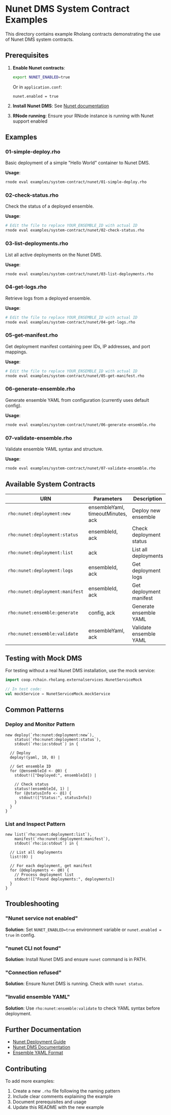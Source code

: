 # Nunet DMS System Contract Examples

This directory contains example Rholang contracts demonstrating the use of Nunet DMS system contracts.

## Prerequisites

1. **Enable Nunet contracts**:
   ```bash
   export NUNET_ENABLED=true
   ```
   Or in `application.conf`:
   ```hocon
   nunet.enabled = true
   ```

2. **Install Nunet DMS**: See [Nunet documentation](https://docs.nunet.io/)

3. **RNode running**: Ensure your RNode instance is running with Nunet support enabled

## Examples

### 01-simple-deploy.rho
Basic deployment of a simple "Hello World" container to Nunet DMS.

**Usage**:
```bash
rnode eval examples/system-contract/nunet/01-simple-deploy.rho
```

### 02-check-status.rho
Check the status of a deployed ensemble.

**Usage**:
```bash
# Edit the file to replace YOUR_ENSEMBLE_ID with actual ID
rnode eval examples/system-contract/nunet/02-check-status.rho
```

### 03-list-deployments.rho
List all active deployments on the Nunet DMS.

**Usage**:
```bash
rnode eval examples/system-contract/nunet/03-list-deployments.rho
```

### 04-get-logs.rho
Retrieve logs from a deployed ensemble.

**Usage**:
```bash
# Edit the file to replace YOUR_ENSEMBLE_ID with actual ID
rnode eval examples/system-contract/nunet/04-get-logs.rho
```

### 05-get-manifest.rho
Get deployment manifest containing peer IDs, IP addresses, and port mappings.

**Usage**:
```bash
# Edit the file to replace YOUR_ENSEMBLE_ID with actual ID
rnode eval examples/system-contract/nunet/05-get-manifest.rho
```

### 06-generate-ensemble.rho
Generate ensemble YAML from configuration (currently uses default config).

**Usage**:
```bash
rnode eval examples/system-contract/nunet/06-generate-ensemble.rho
```

### 07-validate-ensemble.rho
Validate ensemble YAML syntax and structure.

**Usage**:
```bash
rnode eval examples/system-contract/nunet/07-validate-ensemble.rho
```

## Available System Contracts

| URN | Parameters | Description |
|-----|-----------|-------------|
| `rho:nunet:deployment:new` | ensembleYaml, timeoutMinutes, ack | Deploy new ensemble |
| `rho:nunet:deployment:status` | ensembleId, ack | Check deployment status |
| `rho:nunet:deployment:list` | ack | List all deployments |
| `rho:nunet:deployment:logs` | ensembleId, ack | Get deployment logs |
| `rho:nunet:deployment:manifest` | ensembleId, ack | Get deployment manifest |
| `rho:nunet:ensemble:generate` | config, ack | Generate ensemble YAML |
| `rho:nunet:ensemble:validate` | ensembleYaml, ack | Validate ensemble YAML |

## Testing with Mock DMS

For testing without a real Nunet DMS installation, use the mock service:

```scala
import coop.rchain.rholang.externalservices.NunetServiceMock

// In test code:
val mockService = NunetServiceMock.mockService
```

## Common Patterns

### Deploy and Monitor Pattern
```rholang
new deploy(`rho:nunet:deployment:new`),
    status(`rho:nunet:deployment:status`),
    stdout(`rho:io:stdout`) in {

  // Deploy
  deploy!(yaml, 10, 0) |

  // Get ensemble ID
  for (@ensembleId <- @0) {
    stdout!(["Deployed:", ensembleId]) |

    // Check status
    status!(ensembleId, 1) |
    for (@statusInfo <- @1) {
      stdout!(["Status:", statusInfo])
    }
  }
}
```

### List and Inspect Pattern
```rholang
new list(`rho:nunet:deployment:list`),
    manifest(`rho:nunet:deployment:manifest`),
    stdout(`rho:io:stdout`) in {

  // List all deployments
  list!(0) |

  // For each deployment, get manifest
  for (@deployments <- @0) {
    // Process deployment list
    stdout!(["Found deployments:", deployments])
  }
}
```

## Troubleshooting

### "Nunet service not enabled"
**Solution**: Set `NUNET_ENABLED=true` environment variable or `nunet.enabled = true` in config.

### "nunet CLI not found"
**Solution**: Install Nunet DMS and ensure `nunet` command is in PATH.

### "Connection refused"
**Solution**: Ensure Nunet DMS is running. Check with `nunet status`.

### "Invalid ensemble YAML"
**Solution**: Use `rho:nunet:ensemble:validate` to check YAML syntax before deployment.

## Further Documentation

- [Nunet Deployment Guide](../../../docs/NUNET_DEPLOYMENT.md)
- [Nunet DMS Documentation](https://docs.nunet.io/)
- [Ensemble YAML Format](https://docs.nunet.io/ensemble-format)

## Contributing

To add more examples:

1. Create a new `.rho` file following the naming pattern
2. Include clear comments explaining the example
3. Document prerequisites and usage
4. Update this README with the new example
